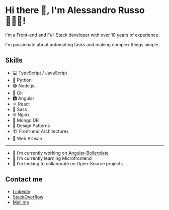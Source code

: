 # Hi there 👋, I'm Alessandro Russo 🧘🏻‍♂️!

I'm a Front-end and Full Stack developer with over 10 years of experience.

I'm passionate about automating tasks and making complex things simple.

## Skills

- 💻 TypeScript / JavaScript
- 🐍 Python
- 🟢 Node.js
- 🐙 Git
- 🅰️ Angular
- ⚛️ React
- 🎨 Sass
- 🌐 Nginx
- 💾 Mongo DB
- 📐 Design Patterns
- 🏗️ Front-end Architectures
- 🎨 Web Artisan

---

- 🔭 I’m currently working on [Angular-Boilerplate](https://github.com/Alessandroinfo/angular-boilerplate)
- 🌱 I’m currently learning Microfrontend
- 👯 I’m looking to collaborate on Open-Source projects


## Contact me

- [LinkedIn](https://www.linkedin.com/in/alessandrorusso-in/)
- [StackOverflow](https://stackoverflow.com/users/2893733/alessandro-russo)
- [Mail me](mailto:alessandrorusso.info@gmail.com)

